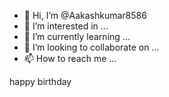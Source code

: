 - 👋 Hi, I’m @Aakashkumar8586
- 👀 I’m interested in ...
- 🌱 I’m currently learning ...
- 💞️ I’m looking to collaborate on ...
- 📫 How to reach me ...

<!---
Aakashkumar8586/Aakashkumar8586 is a ✨ special ✨ repository because its `README.md` (this file) appears on your GitHub profile.
You can click the Preview link to take a look at your changes.
--->happy birthday



